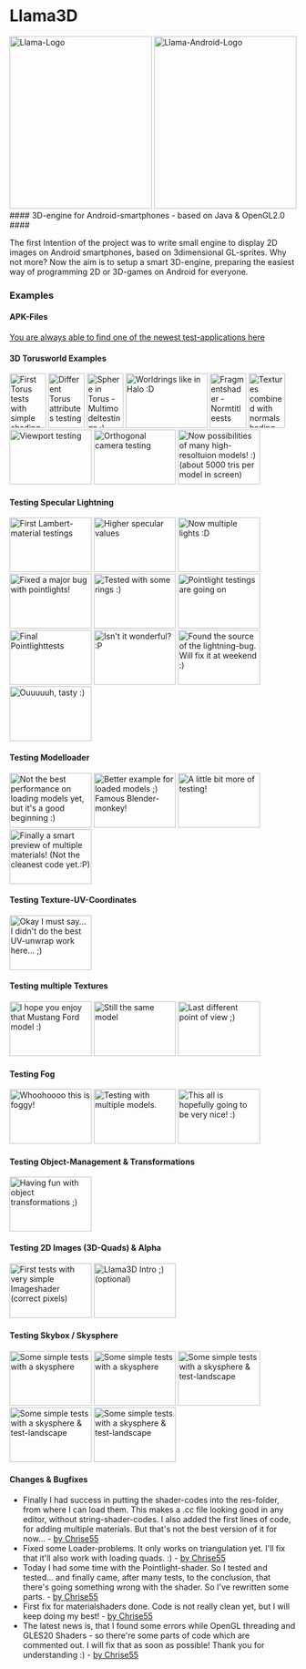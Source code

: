 Llama3D
=======
<img src="http://dl.dropbox.com/u/13497625/Android/LlamaNetLogo.png" width="250" height="303" title="Llama-Logo"/>
<img src="http://dl.dropbox.com/u/13497625/Android/LlamaNetLogoAndroid.png" width="250" height="303" title="Llama-Android-Logo"/>
#### 3D-engine for Android-smartphones - based on Java & OpenGL2.0 ####

The first Intention of the project was to write small engine to display 2D images on Android smartphones, based on 3dimensional GL-sprites.
Why not more? Now the aim is to setup a smart 3D-engine, preparing the easiest way of programming 2D or 3D-games on Android for everyone.

### Examples ###
#### APK-Files ####
<a href="http://dl.dropbox.com/u/13497625/Android/Llama3D.apk">You are always able to find one of the newest test-applications here</a>
#### 3D Torusworld Examples ####
<a href="http://dl.dropbox.com/u/13497625/Android/device-2011-11-02-144807.png"><img src="http://dl.dropbox.com/u/13497625/Android/device-2011-11-02-144807.png" width="64" height="96" title="First Torus tests with simple shading and texturing"></a>
<a href="http://dl.dropbox.com/u/13497625/Android/device-2011-11-02-145021.png"><img src="http://dl.dropbox.com/u/13497625/Android/device-2011-11-02-145021.png" width="64" height="96" title="Different Torus attributes testing"></a>
<a href="http://dl.dropbox.com/u/13497625/Android/device-2011-11-04-154727.png"><img src="http://dl.dropbox.com/u/13497625/Android/device-2011-11-04-154727.png" width="64" height="96" title="Sphere in Torus - Multimodeltestings ;)"></a>
<a href="http://dl.dropbox.com/u/13497625/Android/device-2011-11-04-174355.png"><img src="http://dl.dropbox.com/u/13497625/Android/device-2011-11-04-174355.png" width="144" height="96" title="Worldrings like in Halo :D"></a>
<a href="http://dl.dropbox.com/u/13497625/Android/device-2011-11-04-175234.png"><img src="http://dl.dropbox.com/u/13497625/Android/device-2011-11-04-175234.png" width="64" height="96" title="Fragmentshader - Normtitleests"></a>
<a href="http://dl.dropbox.com/u/13497625/Android/device-2011-11-04-185326.png"><img src="http://dl.dropbox.com/u/13497625/Android/device-2011-11-04-185326.png" width="64" height="96" title="Textures combined with normalshading"></a>
<a href="http://dl.dropbox.com/u/13497625/Android/device-2011-11-05-184604.png"><img src="http://dl.dropbox.com/u/13497625/Android/device-2011-11-05-184604.png" width="144" height="96" title="Viewport testing"></a>
<a href="http://dl.dropbox.com/u/13497625/Android/device-2011-11-06-010524.png"><img src="http://dl.dropbox.com/u/13497625/Android/device-2011-11-06-010524.png" width="144" height="96" title="Orthogonal camera testing"></a>
<a href="http://dl.dropbox.com/u/13497625/Android/device-2011-11-09-025120.png"><img src="http://dl.dropbox.com/u/13497625/Android/device-2011-11-09-025120.png" width="144" height="96" title="Now possibilities of many high-resoltuion models! :) (about 5000 tris per model in screen)"></a>
#### Testing Specular Lightning ####
<a href="http://dl.dropbox.com/u/13497625/Android/device-2011-11-10-235556.png"><img src="http://dl.dropbox.com/u/13497625/Android/device-2011-11-10-235556.png" width="144" height="96" title="First Lambert-material testings"></a>
<a href="http://dl.dropbox.com/u/13497625/Android/device-2011-11-12-170744.png"><img src="http://dl.dropbox.com/u/13497625/Android/device-2011-11-12-170744.png" width="144" height="96" title="Higher specular values"></a>
<a href="http://dl.dropbox.com/u/13497625/Android/device-2011-11-13-003326.png"><img src="http://dl.dropbox.com/u/13497625/Android/device-2011-11-13-003326.png" width="144" height="96" title="Now multiple lights :D"></a>
<a href="http://dl.dropbox.com/u/13497625/Android/device-2011-11-14-001346.png"><img src="http://dl.dropbox.com/u/13497625/Android/device-2011-11-14-001346.png" width="144" height="96" title="Fixed a major bug with pointlights!"></a>
<a href="http://dl.dropbox.com/u/13497625/Android/device-2011-11-14-011743.png"><img src="http://dl.dropbox.com/u/13497625/Android/device-2011-11-14-011743.png" width="144" height="96" title="Tested with some rings :)"></a>
<a href="http://dl.dropbox.com/u/13497625/Android/device-2011-11-14-031954.png"><img src="http://dl.dropbox.com/u/13497625/Android/device-2011-11-14-031954.png" width="144" height="96" title="Pointlight testings are going on"></a>
<a href="http://dl.dropbox.com/u/13497625/Android/device-2011-11-14-032444.png"><img src="http://dl.dropbox.com/u/13497625/Android/device-2011-11-14-032444.png" width="144" height="96" title="Final Pointlighttests"></a>
<a href="http://dl.dropbox.com/u/13497625/Android/device-2011-11-14-032527.png"><img src="http://dl.dropbox.com/u/13497625/Android/device-2011-11-14-032527.png" width="144" height="96" title="Isn't it wonderful? :P"></a>
<a href="http://dl.dropbox.com/u/13497625/Android/device-2011-11-24-231317.png"><img src="http://dl.dropbox.com/u/13497625/Android/device-2011-11-24-231317.png" width="144" height="96" title="Found the source of the lightning-bug. Will fix it at weekend :)"></a>
<a href="http://dl.dropbox.com/u/13497625/Android/device-2011-11-27-004231.png"><img src="http://dl.dropbox.com/u/13497625/Android/device-2011-11-27-004231.png" width="144" height="96" title="Ouuuuuh, tasty :)"></a>
#### Testing Modelloader ####
<a href="http://dl.dropbox.com/u/13497625/Android/device-2011-11-16-025648.png"><img src="http://dl.dropbox.com/u/13497625/Android/device-2011-11-16-025648.png" width="144" height="96" title="Not the best performance on loading models yet, but it's a good beginning :)"></a>
<a href="http://dl.dropbox.com/u/13497625/Android/device-2011-11-16-030616.png"><img src="http://dl.dropbox.com/u/13497625/Android/device-2011-11-16-030616.png" width="144" height="96" title="Better example for loaded models ;) Famous Blender-monkey!"></a>
<a href="http://dl.dropbox.com/u/13497625/Android/device-2011-11-16-235118.png"><img src="http://dl.dropbox.com/u/13497625/Android/device-2011-11-16-235118.png" width="144" height="96" title="A little bit more of testing!"></a>
<a href="http://dl.dropbox.com/u/13497625/Android/device-2011-11-20-032424.png"><img src="http://dl.dropbox.com/u/13497625/Android/device-2011-11-20-032424.png" width="144" height="96" title="Finally a smart preview of multiple materials! (Not the cleanest code yet.:P)"></a>
#### Testing Texture-UV-Coordinates ####
<a href="http://dl.dropbox.com/u/13497625/Android/device-2011-11-17-025849.png"><img src="http://dl.dropbox.com/u/13497625/Android/device-2011-11-17-025849.png" width="144" height="96" title="Okay I must say... I didn't do the best UV-unwrap work here... ;)"></a>
#### Testing multiple Textures ####
<a href="http://dl.dropbox.com/u/13497625/Android/device-2011-11-30-003146.png"><img src="http://dl.dropbox.com/u/13497625/Android/device-2011-11-30-003146.png" width="144" height="96" title="I hope you enjoy that Mustang Ford model :)"></a>
<a href="http://dl.dropbox.com/u/13497625/Android/device-2011-11-30-003219.png"><img src="http://dl.dropbox.com/u/13497625/Android/device-2011-11-30-003219.png" width="144" height="96" title="Still the same model"></a>
<a href="http://dl.dropbox.com/u/13497625/Android/device-2011-11-30-003433.png"><img src="http://dl.dropbox.com/u/13497625/Android/device-2011-11-30-003433.png" width="144" height="96" title="Last different point of view ;)"></a>
#### Testing Fog ####
<a href="http://dl.dropbox.com/u/13497625/Android/device-2011-12-02-174434.png"><img src="http://dl.dropbox.com/u/13497625/Android/device-2011-12-02-174434.png" width="144" height="96" title="Whoohoooo this is foggy!"></a>
<a href="http://dl.dropbox.com/u/13497625/Android/device-2011-12-02-174915.png"><img src="http://dl.dropbox.com/u/13497625/Android/device-2011-12-02-174915.png" width="144" height="96" title="Testing with multiple models."></a>
<a href="http://dl.dropbox.com/u/13497625/Android/device-2011-12-03-031314.png"><img src="http://dl.dropbox.com/u/13497625/Android/device-2011-12-03-031314.png" width="144" height="96" title="This all is hopefully going to be very nice! :)"></a>
#### Testing Object-Management & Transformations ####
<a href="http://dl.dropbox.com/u/13497625/Android/device-2011-12-05-012323.png"><img src="http://dl.dropbox.com/u/13497625/Android/device-2011-12-05-012323.png" width="144" height="96" title="Having fun with object transformations ;)"></a>
#### Testing 2D Images (3D-Quads) & Alpha ####
<a href="http://dl.dropbox.com/u/13497625/Android/device-2011-12-13-023041.png"><img src="http://dl.dropbox.com/u/13497625/Android/device-2011-12-13-023041.png" width="144" height="96" title="First tests with very simple Imageshader (correct pixels)"></a>
<a href="http://dl.dropbox.com/u/13497625/Android/device-2011-12-25-050414.png"><img src="http://dl.dropbox.com/u/13497625/Android/device-2011-12-25-050414.png" width="144" height="96" title="Llama3D Intro ;) (optional)"></a>
#### Testing Skybox / Skysphere ####
<a href="http://dl.dropbox.com/u/13497625/Android/device-2011-12-18-194203.png"><img src="http://dl.dropbox.com/u/13497625/Android/device-2011-12-18-194203.png" width="144" height="96" title="Some simple tests with a skysphere"></a>
<a href="http://dl.dropbox.com/u/13497625/Android/device-2011-12-18-195859.png"><img src="http://dl.dropbox.com/u/13497625/Android/device-2011-12-18-195859.png" width="144" height="96" title="Some simple tests with a skysphere"></a>
<a href="http://dl.dropbox.com/u/13497625/Android/device-2011-12-18-205900.png"><img src="http://dl.dropbox.com/u/13497625/Android/device-2011-12-18-205900.png" width="144" height="96" title="Some simple tests with a skysphere & test-landscape"></a>
<a href="http://dl.dropbox.com/u/13497625/Android/device-2011-12-18-210154.png"><img src="http://dl.dropbox.com/u/13497625/Android/device-2011-12-18-210154.png" width="144" height="96" title="Some simple tests with a skysphere & test-landscape"></a>
<a href="http://dl.dropbox.com/u/13497625/Android/device-2011-12-18-210252.png"><img src="http://dl.dropbox.com/u/13497625/Android/device-2011-12-18-210252.png" width="144" height="96" title="Some simple tests with a skysphere & test-landscape"></a>

#### Changes & Bugfixes ####
* Finally I had success in putting the shader-codes into the res-folder, from where I can load them. This makes a .cc file looking good in any editor, without string-shader-codes. I also added the first lines of code, for adding multiple materials. But that's not the best version of it for now... - [by Chrise55](http://github.com/Chrise55) 
* Fixed some Loader-problems. It only works on triangulation yet. I'll fix that it'll also work with loading quads. :) - [by Chrise55](http://github.com/Chrise55)
* Today I had some time with the Pointlight-shader. So I tested and tested... and finally came, after many tests, to the conclusion, that there's going something wrong with the shader. So I've rewritten some parts. - [by Chrise55](http://github.com/Chrise55)
* First fix for materialshaders done. Code is not really clean yet, but I will keep doing my best! - [by Chrise55](http://github.com/Chrise55)
* The latest news is, that I found some errors while OpenGL threading and GLES20 Shaders - so there're some parts of code which are commented out. I will fix that as soon as possible! Thank you for understanding :) - [by Chrise55](http://github.com/Chrise55)